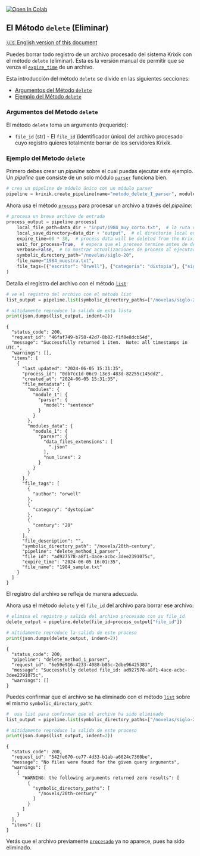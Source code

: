 <a href="https://colab.research.google.com/github/krixik-ai/krixik-docs/blob/main/docs/system/file_system/delete_method.ipynb" target="_parent"><img src="https://colab.research.google.com/assets/colab-badge.svg" alt="Open In Colab"/></a>

## El Método `delete` (Eliminar)
[🇺🇸 English version of this document](https://krixik-docs.readthedocs.io/latest/system/file_system/delete_method/)

Puedes borrar todo registro de un archivo procesado del sistema Krixik con el método `delete` (eliminar). Esta es la versión manual de permitir que se venza el [`expire_time`](../parametros_y_procesar_archivos_a_traves_de_pipelines/metodo_process_procesar.md#argumentos-principales-del-metodo-process) de un archivo.

Esta introducción del método `delete` se divide en las siguientes secciones:

- [Argumentos del Método `delete`](#argumentos-del-metodo-delete)
- [Ejemplo del Método `delete`](#ejemplo-del-metodo-delete)

### Argumentos del Metodo `delete`

El método `delete` toma un argumento (requerido):

- `file_id` (str) - El `file_id` (identificador único) del archivo procesado cuyo registro quieres totalmente borrar de los servidores Krixik.

### Ejemplo del Metodo `delete`

Primero debes crear un *pipeline* sobre el cual puedas ejecutar este ejemplo. Un *pipeline* que consiste de un solo módulo [`parser`](../../modulos/modulos_de_funciones_de_apoyo/modulo_parser_fragmentacion.md) funciona bien.


```python
# crea un pipeline de módulo único con un módulo parser
pipeline = krixik.create_pipeline(name="metodo_delete_1_parser", module_chain=["parser"])
```

Ahora usa el método [`process`](../parametros_y_procesar_archivos_a_traves_de_pipelines/metodo_process_procesar.md) para procesar un archivo a través del *pipeline*:


```python
# procesa un breve archivo de entrada
process_output = pipeline.process(
    local_file_path=data_dir + "input/1984_muy_corto.txt",  # la ruta de archivo inicial en la que yace el archivo de entrada
    local_save_directory=data_dir + "output",  # el directorio local en el que se guardará el archivo de salida
    expire_time=60 * 30,  # process data will be deleted from the Krixik system in 30 minutes
    wait_for_process=True,  # espera que el proceso termine antes de devolver control del IDE al usuario
    verbose=False,  # no mostrar actualizaciones de proceso al ejecutar el código
    symbolic_directory_path="/novelas/siglo-20",
    file_name="1984_muestra.txt",
    file_tags=[{"escritor": "Orwell"}, {"categoria": "distopia"}, {"siglo": "20"}],
)
```

Detalla el registro del archivo con el método [`list`](metodo_list_lista.md):


```python
# ve el registro del archivo con el método list
list_output = pipeline.list(symbolic_directory_paths=["/novelas/siglo-20"])

# nítidamente reproduce la salida de esta lista
print(json.dumps(list_output, indent=2))
```

    {
      "status_code": 200,
      "request_id": "46faf749-b758-42d7-8b82-f1f8e8dcb54d",
      "message": "Successfully returned 1 item.  Note: all timestamps in UTC.",
      "warnings": [],
      "items": [
        {
          "last_updated": "2024-06-05 15:31:35",
          "process_id": "0db7cc1d-06c9-13e3-483d-82255c145dd2",
          "created_at": "2024-06-05 15:31:35",
          "file_metadata": {
            "modules": {
              "module_1": {
                "parser": {
                  "model": "sentence"
                }
              }
            },
            "modules_data": {
              "module_1": {
                "parser": {
                  "data_files_extensions": [
                    ".json"
                  ],
                  "num_lines": 2
                }
              }
            }
          },
          "file_tags": [
            {
              "author": "orwell"
            },
            {
              "category": "dystopian"
            },
            {
              "century": "20"
            }
          ],
          "file_description": "",
          "symbolic_directory_path": "/novels/20th-century",
          "pipeline": "delete_method_1_parser",
          "file_id": "ad927578-a8f1-4ace-acbc-3dee2391075c",
          "expire_time": "2024-06-05 16:01:35",
          "file_name": "1984_sample.txt"
        }
      ]
    }


El registro del archivo se refleja de manera adecuada.

Ahora usa el método `delete` y el `file_id` del archivo para borrar ese archivo:


```python
# elimina el registro y salida del archivo procesado con su file_id
delete_output = pipeline.delete(file_id=process_output["file_id"])

# nítidamente reproduce la salida de este proceso
print(json.dumps(delete_output, indent=2))
```

    {
      "status_code": 200,
      "pipeline": "delete_method_1_parser",
      "request_id": "6e59e916-4233-4088-b85c-2dbe96425383",
      "message": "Successfully deleted file_id: ad927578-a8f1-4ace-acbc-3dee2391075c",
      "warnings": []
    }


Puedes confirmar que el archivo se ha eliminado con el método [`list`](metodo_list_lista.md) sobre el mismo `symbolic_directory_path`:


```python
#  usa list para confirmar que el archivo ha sido eliminado
list_output = pipeline.list(symbolic_directory_paths=["/novelas/siglo-20"])

# nítidamente reproduce la salida de este proceso
print(json.dumps(list_output, indent=2))
```

    {
      "status_code": 200,
      "request_id": "542fe670-ce77-4d33-b1ab-a6024c7360be",
      "message": "No files were found for the given query arguments",
      "warnings": [
        {
          "WARNING: the following arguments returned zero results": [
            {
              "symbolic_directory_paths": [
                "/novels/20th-century"
              ]
            }
          ]
        }
      ],
      "items": []
    }


Verás que el archivo previamente [`procesado`](../parametros_y_procesar_archivos_a_traves_de_pipelines/metodo_process_procesar.md) ya no aparece, pues ha sido eliminado.
